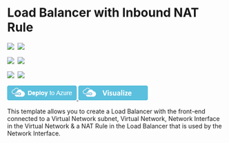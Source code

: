 # Load Balancer with Inbound NAT Rule

<IMG SRC="https://azurequickstartsservice.blob.core.windows.net/badges/101-internal-loadbalancer-create/PublicLastTestDate.svg" />&nbsp;
<IMG SRC="https://azurequickstartsservice.blob.core.windows.net/badges/101-internal-loadbalancer-create/PublicDeployment.svg" />&nbsp;

<IMG SRC="https://azurequickstartsservice.blob.core.windows.net/badges/101-internal-loadbalancer-create/FairfaxLastTestDate.svg" />&nbsp;
<IMG SRC="https://azurequickstartsservice.blob.core.windows.net/badges/101-internal-loadbalancer-create/FairfaxDeployment.svg" />&nbsp;

<IMG SRC="https://azurequickstartsservice.blob.core.windows.net/badges/101-internal-loadbalancer-create/BestPracticeResult.svg" />&nbsp;
<IMG SRC="https://azurequickstartsservice.blob.core.windows.net/badges/101-internal-loadbalancer-create/CredScanResult.svg" />&nbsp;

<a href="https://portal.azure.com/#create/Microsoft.Template/uri/https%3A%2F%2Fraw.githubusercontent.com%2FAzure%2Fazure-quickstart-templates%2Fmaster%2F101-internal-loadbalancer-create%2Fazuredeploy.json" target="_blank">
    <img src="https://raw.githubusercontent.com/Azure/azure-quickstart-templates/master/1-CONTRIBUTION-GUIDE/images/deploytoazure.png"/>
</a>
<a href="http://armviz.io/#/?load=https%3A%2F%2Fraw.githubusercontent.com%2FAzure%2Fazure-quickstart-templates%2Fmaster%2F101-internal-loadbalancer-create%2Fazuredeploy.json" target="_blank">
    <img src="https://raw.githubusercontent.com/Azure/azure-quickstart-templates/master/1-CONTRIBUTION-GUIDE/images/visualizebutton.png"/>
</a>

This template allows you to create a Load Balancer with the front-end connected to a Virtual Network subnet, Virtual Network, Network Interface in the Virtual Network & a NAT Rule in the Load Balancer that is used by the Network Interface.

